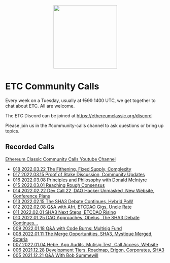 <p align="center"><img src="https://github.com/ethereumclassic/community-calls/raw/main/etc_cc_logo.png" width="200" height="200"></p>

# ETC Community Calls

Every week on a Tuesday, usually at ~~1500~~ 1400 UTC, we get together to chat about ETC. All are welcome.

The ETC Discord can be joined at https://ethereumclassic.org/discord

Please join us in the #community-calls channel to ask questions or bring up topics.

## Recorded Calls

[Ethereum Classic Community Calls Youtube Channel](https://www.youtube.com/channel/UCp07VPnC1ejyAp5gMvvA4dw/videos)

- [018 2022.03.22 The Fithening, Fixed Supply, Complexity](https://www.youtube.com/watch?v=zMdr7GpZI9s)
- [017 2022.03.15 Proof of Stake Discussion, Community Updates](https://www.youtube.com/watch?v=Gbaa9TLXW9Y)
- [016 2022.03.08 Principles and Philosophy with Donald McIntyre](https://www.youtube.com/watch?v=PQG0kD_67No)
- [015 2022.03.01 Reaching Rough Consensus](https://www.youtube.com/watch?v=llM1So2jB5k)
- [014 2022.02.22 Dev Call 22, DAO Hacker Unmasked, New Website, Conference Plans](https://www.youtube.com/watch?v=UD7t7qMNoyk)
- [013 2022.02.15 The SHA3 Debate Continues, Hybrid PoW](https://www.youtube.com/watch?v=HQ9IKu3PVkA)
- [012 2022.02.08 Q&A with Afri, ETCDAO Gigs, Uncle Rate](https://www.youtube.com/watch?v=GCBv1VCN2tE)
- [011 2022.02.01 SHA3 Next Steps, ETCDAO Rising](https://www.youtube.com/watch?v=ad_grFagA5k)
- [010 2022.01.25 DAO Approaches, Obelus, The SHA3 Debate Continues...](https://www.youtube.com/watch?v=6DRZEaKkpb4)
- [009 2022.01.18 Q&A with Code Burns: Multisig Fund](https://www.youtube.com/watch?v=GlRpBhsN7Ck)
- [008 2022.01.11 The Merge Opportunities, SHA3, Mystique Merged, Soteria](https://www.youtube.com/watch?v=Kirnjy04PkY)
- [007 2022.01.04 Hebe, App Audits, Mutisig Test, Call Access, Website](https://www.youtube.com/watch?v=qnfoGh6UZyM)
- [006 2021.12.28 Development Tiers, Roadmap, Erigon, Corporates, SHA3](https://www.youtube.com/watch?v=hLeaPLoTYOE)
- [005 2021.12.21 Q&A With Bob Summewill](https://youtu.be/acz_xQ4lXTY)
